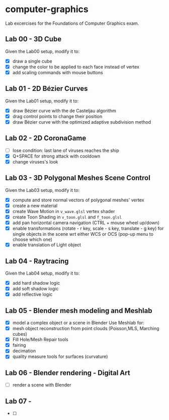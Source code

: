 # computer-graphics
Lab excercises for the Foundations of Computer Graphics exam.  

## Lab 00 - 3D Cube
Given the Lab00 setup, modify it to:  
- [x] draw a single cube
- [x] change the color to be applied to each face instead of vertex
- [x] add scaling commands with mouse buttons 

## Lab 01 - 2D Bézier Curves
Given the Lab01 setup, modify it to:
- [x] draw Bézier curve with the de Casteljau algorithm
- [x] drag control points to change their position
- [x] draw Bézier curve with the optimized adaptive subdivision method

## Lab 02 - 2D CoronaGame
- [ ] lose condition: last lane of viruses reaches the ship
- [x] Q+SPACE for strong attack with cooldown
- [x] change viruses's look

## Lab 03 - 3D Polygonal Meshes Scene Control
Given the Lab03 setup, modify it to:
- [x] compute and store normal vectors of polygonal meshes' vertex
- [x] create a new material
- [x] create Wave Motion in ```v_wave.glsl``` vertex shader
- [x] create Toon Shading in ```v_toon.glsl``` and ```f_toon.glsl```
- [x] add pan horizontal camera navigation (CTRL + mouse wheel up/down)
- [x] enable transformations (rotate - r key, scale - s key, translate - g key) for single objects in the scene wrt either WCS or OCS (pop-up menu to choose which one)
- [x] enable translation of Light object

## Lab 04 - Raytracing
Given the Lab04 setup, modify it to:
- [x] add hard shadow logic
- [x] add soft shadow logic
- [x] add reflective logic

## Lab 05 - Blender mesh modeling and Meshlab
- [x] model a complex object or a scene in Blender
Use Meshlab for:
- [x] mesh object reconstruction from point clouds (Poisson,MLS, Marching cubes)
- [x] Fill Hole/Mesh Repair tools
- [x] fairing
- [x] decimation
- [x] quality measure tools for surfaces (curvature)

## Lab 06 - Blender rendering - Digital Art
- [ ] render a scene with Blender

## Lab 07 - 
- [ ] 